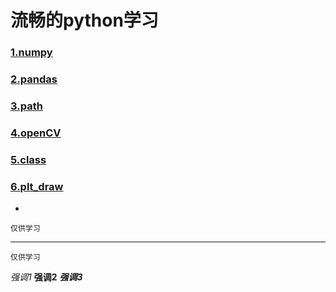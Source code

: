 # 流畅的python学习

### [1.numpy](./np)

### [2.pandas](./pandas)

### [3.path](./path&str)

### [4.openCV](./openCV)

### [5.class](./class)

### [6.plt_draw](./draw_plt)


-
```
仅供学习
```
---

``仅供学习``

*强调1*
**强调2**
***强调3***
